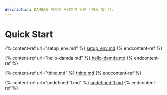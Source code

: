 ```yaml
---
description: DAMDA를 빠르게 구성하기 위한 가이드 입니다.
---
```


# Quick Start

{% content-ref url="setup_env.md" %}
[setup\_env.md](setup\_env.md)
{% endcontent-ref %}

{% content-ref url="hello-damda.md" %}
[hello-damda.md](hello-damda.md)
{% endcontent-ref %}

{% content-ref url="thinq.md" %}
[thinq.md](thinq.md)
{% endcontent-ref %}

{% content-ref url="undefined-1.md" %}
[undefined-1.md](undefined-1.md)
{% endcontent-ref %}
